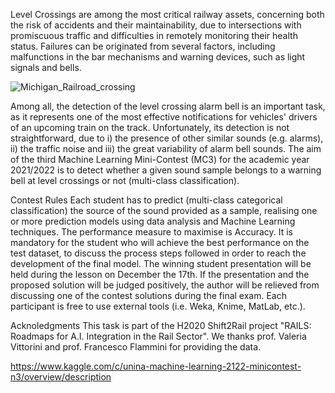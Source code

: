Level Crossings are among the most critical railway assets, concerning both the risk of accidents and their maintainability, due to intersections with promiscuous traffic and difficulties in remotely monitoring their health status. Failures can be originated from several factors, including malfunctions in the bar mechanisms and warning devices, such as light signals and bells.

![Michigan_Railroad_crossing](https://upload.wikimedia.org/wikipedia/commons/0/07/Trout_Lake%2C_Michigan_Railroad_crossing.JPG)

Among all, the detection of the level crossing alarm bell is an important task, as it represents one of the most effective notifications for vehicles' drivers of an upcoming train on the track. Unfortunately, its detection is not straightforward, due to i) the presence of other similar sounds (e.g. alarms), ii) the traffic noise and iii) the great variability of alarm bell sounds. The aim of the third Machine Learning Mini-Contest (MC3) for the academic year 2021/2022 is to detect whether a given sound sample belongs to a warning bell at level crossings or not (multi-class classification).

Contest Rules
Each student has to predict (multi-class categorical classification) the source of the sound provided as a sample, realising one or more prediction models using data analysis and Machine Learning techniques. The performance measure to maximise is Accuracy. It is mandatory for the student who will achieve the best performance on the test dataset, to discuss the process steps followed in order to reach the development of the final model. The winning student presentation will be held during the lesson on December the 17th.
If the presentation and the proposed solution will be judged positively, the author will be relieved from discussing one of the contest solutions during the final exam.
Each participant is free to use external tools (i.e. Weka, Knime, MatLab, etc.).

Acknoledgments
This task is part of the H2020 Shift2Rail project "RAILS: Roadmaps for A.I. Integration in the Rail Sector". We thanks prof. Valeria Vittorini and prof. Francesco Flammini for providing the data.


https://www.kaggle.com/c/unina-machine-learning-2122-minicontest-n3/overview/description
